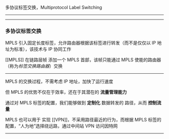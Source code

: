 多协议标签交换，Multiprotocol Label Switching

---
---

### 多协议标签交换

MPLS 引入固定长度标签，允许路由器根据该标签进行转发（而不是仅仅以 IP 地址为标准），该技术与 IP 协同工作

[[MPLS]] 在链路层帧 添加一个 MPLS 首部，该帧只能通过 MPLS 使能的路由器（称为*标签交换路由器*）交换

---

MPLS 的交换过程，不需考虑 IP 地址，加快了运行速度

但 MPLS 的优势不仅在于效率，还在于其潜在的 **流量管理能力**

通过对 MPLS 标签的配置，我们能够做到 **定制化** 数据转发的 路径，从而 **控制流量**

MPLS 也可以用于 实现 [[VPN]]，不采用路径最近的行为，而根据 MPLS 标签的配置，“人为地”选择绕远路，通过中间站 VPN 访问因特网

---
